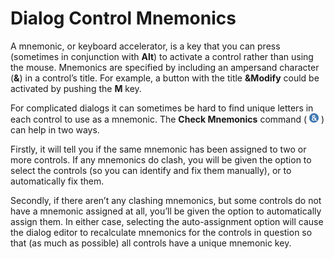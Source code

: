 # Dialog Control Mnemonics

A mnemonic, or keyboard accelerator, is a key that you can press (sometimes in conjunction with **Alt**) to activate a control rather than using the mouse. Mnemonics are specified by including an ampersand character (**&**) in a control’s title. For example, a button with the title **&Modify** could be activated by pushing the **M** key.

For complicated dialogs it can sometimes be hard to find unique letters in each control to use as a mnemonic. The **Check Mnemonics** command ( ![](/Manual/images/media/image106.png) ) can help in two ways.

Firstly, it will tell you if the same mnemonic has been assigned to two or more controls. If any mnemonics do clash, you will be given the option to select the controls (so you can identify and fix them manually), or to automatically fix them.

Secondly, if there aren’t any clashing mnemonics, but some controls do not have a mnemonic assigned at all, you’ll be given the option to automatically assign them. In either case, selecting the auto-assignment option will cause the dialog editor to recalculate mnemonics for the controls in question so that (as much as possible) all controls have a unique mnemonic key.

 
